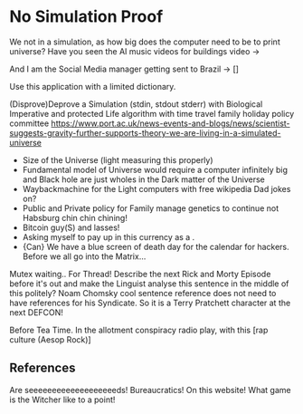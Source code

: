 # No Simulation Proof

We not in a simulation, as how big does the computer need to be to print universe? Have you seen the AI music videos for buildings video -> []()

And I am the Social Media manager getting sent to Brazil -> []

Use this application with a limited dictionary.

(Disprove)Deprove a Simulation (stdin, stdout stderr) with Biological Imperative and protected Life algorithm with time travel family holiday policy committee
https://www.port.ac.uk/news-events-and-blogs/news/scientist-suggests-gravity-further-supports-theory-we-are-living-in-a-simulated-universe []()
- Size of the Universe (light measuring this properly)
- Fundamental model of Universe would require a computer infinitely big and Black hole are just wholes in the Dark matter of the Universe 
- Waybackmachine for the Light computers with free wikipedia Dad jokes on?
- Public and Private policy for Family manage genetics to continue not Habsburg chin chin chining!
- Bitcoin guy(S) and lasses!
- Asking myself to pay up in this currency as a .
- {Can} We have a blue screen of death day for the calendar for hackers. Before we all go into the Matrix...


Mutex waiting.. For Thread!
Describe the next Rick and Morty Episode before it's out and make the Linguist analyse this sentence in the middle of this politely? Noam Chomsky cool sentence reference does not need to have references for his Syndicate. So it is a Terry Pratchett character at the next DEFCON! 

Before Tea Time. In the allotment conspiracy radio play, with this [rap culture (Aesop Rock)]
## References

Are seeeeeeeeeeeeeeeeeeeds! Bureaucratics! On this website! What game is the Witcher like to a point!